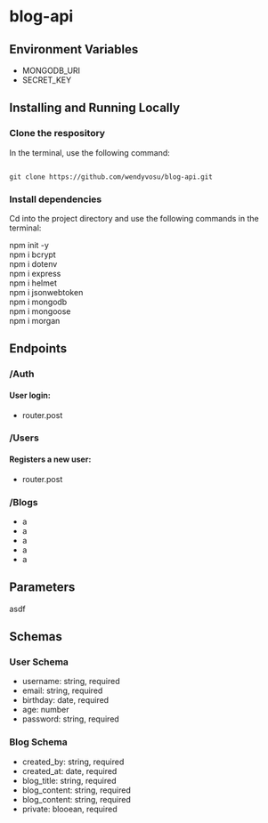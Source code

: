 # blog-api

Environment Variables
-
- MONGODB_URI
- SECRET_KEY

Installing and Running Locally
-
### Clone the respository
In the terminal, use the following command: 

<code>
git clone https://github.com/wendyvosu/blog-api.git
</code>

### Install dependencies
Cd into the project directory and use the following commands in the terminal: 

npm init -y<br>
npm i bcrypt<br>
npm i dotenv<br>
npm i express<br>
npm i helmet<br>
npm i jsonwebtoken<br>
npm i mongodb<br>
npm i mongoose<br>
npm i morgan<br>

Endpoints
-
### /Auth
#### User login:
- router.post

### /Users
#### Registers a new user:
- router.post

### /Blogs
- a
- a
- a
- a
- a

Parameters
-
asdf

Schemas
-
### User Schema
- username: string, required
- email: string, required
- birthday: date, required
- age: number
- password: string, required

### Blog Schema
- created_by: string, required
- created_at: date, required
- blog_title: string, required
- blog_content: string, required
- blog_content: string, required
- private: blooean, required
